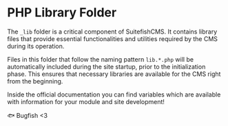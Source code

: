 # PHP Library Folder

The `_lib` folder is a critical component of SuitefishCMS. It contains library files that provide essential functionalities and utilities required by the CMS during its operation.

Files in this folder that follow the naming pattern `lib.*.php` will be automatically included during the site startup, prior to the initialization phase. This ensures that necessary libraries are available for the CMS right from the beginning.

Inside the official documentation you can find variables which are available with information for your module and site development!

🐟 Bugfish <3